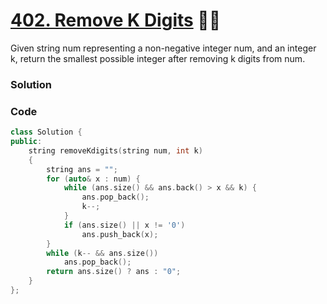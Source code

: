 # [402. Remove K Digits](https://leetcode.com/problems/remove-k-digits/) 🌟🌟

Given string num representing a non-negative integer num, and an integer k, return the smallest possible integer after removing k digits from num.

### Solution
### Code 
```cpp
class Solution {
public:
    string removeKdigits(string num, int k)
    {
        string ans = "";
        for (auto& x : num) {
            while (ans.size() && ans.back() > x && k) {
                ans.pop_back();
                k--;
            }
            if (ans.size() || x != '0')
                ans.push_back(x);
        }
        while (k-- && ans.size())
            ans.pop_back();
        return ans.size() ? ans : "0";
    }
};
```